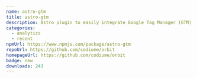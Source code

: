 ```yaml
---
name: astro-gtm
title: astro-gtm
description: Astro plugin to easily integrate Google Tag Manager (GTM) into your astro site
categories:
  - analytics
  - recent
npmUrl: https://www.npmjs.com/package/astro-gtm
repoUrl: https://github.com/codiume/orbit
homepageUrl: https://github.com/codiume/orbit
badge: new
downloads: 243
---
```

